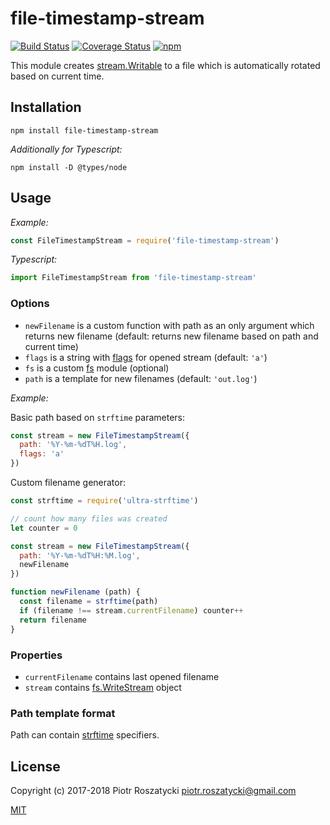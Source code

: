 # file-timestamp-stream

[![Build Status](https://secure.travis-ci.org/dex4er/js-file-timestamp-stream.svg)](http://travis-ci.org/dex4er/js-file-timestamp-stream) [![Coverage Status](https://coveralls.io/repos/github/dex4er/js-file-timestamp-stream/badge.svg)](https://coveralls.io/github/dex4er/js-file-timestamp-stream) [![npm](https://img.shields.io/npm/v/file-timestamp-stream.svg)](https://www.npmjs.com/package/file-timestamp-stream)

This module creates
[stream.Writable](https://nodejs.org/api/stream.html#stream_class_stream_writable)
to a file which is automatically rotated based on current time.

## Installation

```shell
npm install file-timestamp-stream
```

_Additionally for Typescript:_

```shell
npm install -D @types/node
```

## Usage

_Example:_

```js
const FileTimestampStream = require('file-timestamp-stream')
```

_Typescript:_

```ts
import FileTimestampStream from 'file-timestamp-stream'
```

### Options

* `newFilename` is a custom function with path as an only argument which
  returns new filename (default: returns new filename based on path and current
  time)
* `flags` is a string with
  [flags](https://nodejs.org/api/fs.html#fs_fs_open_path_flags_mode_callback)
  for opened stream (default: `'a'`)
* `fs` is a custom [fs](https://nodejs.org/api/fs.html) module (optional)
* `path` is a template for new filenames (default: `'out.log'`)

_Example:_

Basic path based on `strftime` parameters:

```js
const stream = new FileTimestampStream({
  path: '%Y-%m-%dT%H.log',
  flags: 'a'
})
```

Custom filename generator:

```js
const strftime = require('ultra-strftime')

// count how many files was created
let counter = 0

const stream = new FileTimestampStream({
  path: '%Y-%m-%dT%H:%M.log',
  newFilename
})

function newFilename (path) {
  const filename = strftime(path)
  if (filename !== stream.currentFilename) counter++
  return filename
}
```

### Properties

* `currentFilename` contains last opened filename
* `stream` contains
  [fs.WriteStream](https://nodejs.org/api/fs.html#fs_class_fs_writestream)
  object

### Path template format

Path can contain [strftime](https://www.npmjs.com/package/strftime) specifiers.

## License

Copyright (c) 2017-2018 Piotr Roszatycki <piotr.roszatycki@gmail.com>

[MIT](https://opensource.org/licenses/MIT)
